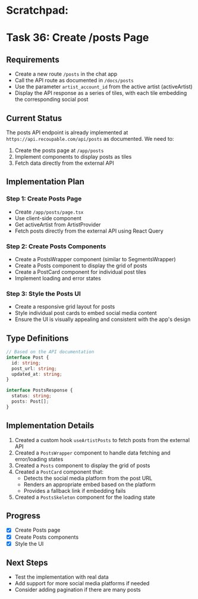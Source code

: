 # Scratchpad:

# Task 36: Create /posts Page

## Requirements

- Create a new route `/posts` in the chat app
- Call the API route as documented in `/docs/posts`
- Use the parameter `artist_account_id` from the active artist (activeArtist)
- Display the API response as a series of tiles, with each tile embedding the corresponding social post

## Current Status

The posts API endpoint is already implemented at `https://api.recoupable.com/api/posts` as documented. We need to:

1. Create the posts page at `/app/posts`
2. Implement components to display posts as tiles
3. Fetch data directly from the external API

## Implementation Plan

### Step 1: Create Posts Page

- Create `/app/posts/page.tsx`
- Use client-side component
- Get activeArtist from ArtistProvider
- Fetch posts directly from the external API using React Query

### Step 2: Create Posts Components

- Create a PostsWrapper component (similar to SegmentsWrapper)
- Create a Posts component to display the grid of posts
- Create a PostCard component for individual post tiles
- Implement loading and error states

### Step 3: Style the Posts UI

- Create a responsive grid layout for posts
- Style individual post cards to embed social media content
- Ensure the UI is visually appealing and consistent with the app's design

## Type Definitions

```typescript
// Based on the API documentation
interface Post {
  id: string;
  post_url: string;
  updated_at: string;
}

interface PostsResponse {
  status: string;
  posts: Post[];
}
```

## Implementation Details

1. Created a custom hook `useArtistPosts` to fetch posts from the external API
2. Created a `PostsWrapper` component to handle data fetching and error/loading states
3. Created a `Posts` component to display the grid of posts
4. Created a `PostCard` component that:
   - Detects the social media platform from the post URL
   - Renders an appropriate embed based on the platform
   - Provides a fallback link if embedding fails
5. Created a `PostsSkeleton` component for the loading state

## Progress

- [x] Create Posts page
- [x] Create Posts components
- [x] Style the UI

## Next Steps

- Test the implementation with real data
- Add support for more social media platforms if needed
- Consider adding pagination if there are many posts
